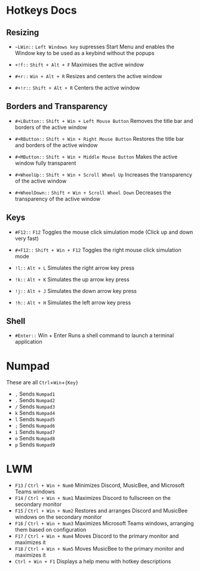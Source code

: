 # Hotkeys Docs

## Resizing

- `~LWin::` `Left Windows key` supresses Start Menu and enables the Window key to be used as a keybind without the popups
  
- `+!f::` `Shift + Alt + F` Maximises the active window
  
- `#+r::` `Win + Alt + R` Resizes and centers the active window

- `#+!r::` `Shift + Alt + R` Centers the active window

## Borders and Transparency

- `#+LButton::` `Shift + Win + Left Mouse Button` Removes the title bar and borders of the active window

- `#+RButton::` `Shift + Win + Right Mouse Button` Restores the title bar and borders of the active window

- `#+MButton::` `Shift + Win + Middle Mouse Button` Makes the active window fully transparent

- `#+WheelUp::` `Shift + Win + Scroll Wheel Up` Increases the transparency of the active window

- `#+WheelDown::` `Shift + Win + Scroll Wheel Down` Decreases the transparency of the active window

## Keys

- `#F12::` `F12` Toggles the mouse click simulation mode (Click up and down very fast)

- `#+F12::` `Shift + Win + F12` Toggles the right mouse click simulation mode

- `!l::` `Alt + L` Simulates the right arrow key press

- `!k::` `Alt + K` Simulates the up arrow key press

- `!j::` `Alt + J` Simulates the down arrow key press

- `!h::` `Alt + H` Simulates the left arrow key press

## Shell

- `#Enter::` Win + Enter Runs a shell command to launch a terminal application

# Numpad

These are all `Ctrl`+`Win`+`{Key}`

- `,` Sends `Numpad1`
- `.` Sends `Numpad2`
- `/` Sends `Numpad3`
- `k` Sends `Numpad4`
- `l` Sends `Numpad5`
- `;` Sends `Numpad6`
- `i` Sends `Numpad7`
- `o` Sends `Numpad8`
- `p` Sends `Numpad9`

# LWM

- `F13` / `Ctrl + Win + Num0` Minimizes Discord, MusicBee, and Microsoft Teams windows
- `F14` / `Ctrl + Win + Num1` Maximizes Discord to fullscreen on the secondary monitor
- `F15` / `Ctrl + Win + Num2` Restores and arranges Discord and MusicBee windows on the secondary monitor
- `F16` / `Ctrl + Win + Num3` Maximizes Microsoft Teams windows, arranging them based on configuration
- `F17` / `Ctrl + Win + Num4` Moves Discord to the primary monitor and maximizes it
- `F18` / `Ctrl + Win + Num5` Moves MusicBee to the primary monitor and maximizes it
- `Ctrl + Win + F1` Displays a help menu with hotkey descriptions
